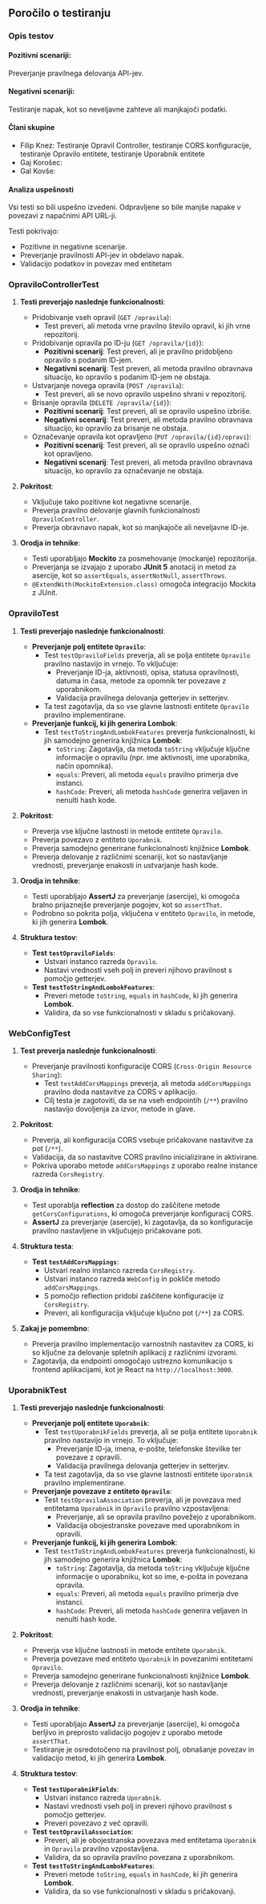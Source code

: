 ## Poročilo o testiranju

### Opis testov

#### Pozitivni scenariji:
Preverjanje pravilnega delovanja API-jev.

#### Negativni scenariji:
Testiranje napak, kot so neveljavne zahteve ali manjkajoči podatki.

#### Člani skupine
- Filip Knez: Testiranje Opravil Controller, testiranje CORS konfiguracije, testiranje Opravilo entitete, testiranje Uporabnik entitete 
- Gaj Korošec:
- Gal Kovše:

#### Analiza uspešnosti
Vsi testi so bili uspešno izvedeni.
Odpravljene so bile manjše napake v povezavi z napačnimi API URL-ji.

Testi pokrivajo:
- Pozitivne in negativne scenarije.
- Preverjanje pravilnosti API-jev in obdelavo napak.
- Validacijo podatkov in povezav med entitetam

### OpraviloControllerTest

1. **Testi preverjajo naslednje funkcionalnosti**:
   - Pridobivanje vseh opravil (`GET /opravila`):
      - Test preveri, ali metoda vrne pravilno število opravil, ki jih vrne repozitorij.
   - Pridobivanje opravila po ID-ju (`GET /opravila/{id}`):
      - **Pozitivni scenarij**: Test preveri, ali je pravilno pridobljeno opravilo s podanim ID-jem.
      - **Negativni scenarij**: Test preveri, ali metoda pravilno obravnava situacijo, ko opravilo s podanim ID-jem ne obstaja.
   - Ustvarjanje novega opravila (`POST /opravila`):
      - Test preveri, ali se novo opravilo uspešno shrani v repozitorij.
   - Brisanje opravila (`DELETE /opravila/{id}`):
      - **Pozitivni scenarij**: Test preveri, ali se opravilo uspešno izbriše.
      - **Negativni scenarij**: Test preveri, ali metoda pravilno obravnava situacijo, ko opravilo za brisanje ne obstaja.
   - Označevanje opravila kot opravljeno (`PUT /opravila/{id}/opravi`):
      - **Pozitivni scenarij**: Test preveri, ali se opravilo uspešno označi kot opravljeno.
      - **Negativni scenarij**: Test preveri, ali metoda pravilno obravnava situacijo, ko opravilo za označevanje ne obstaja.

2. **Pokritost**:
   - Vključuje tako pozitivne kot negativne scenarije.
   - Preverja pravilno delovanje glavnih funkcionalnosti `OpraviloController`.
   - Preverja obravnavo napak, kot so manjkajoče ali neveljavne ID-je.

3. **Orodja in tehnike**:
   - Testi uporabljajo **Mockito** za posmehovanje (mockanje) repozitorija.
   - Preverjanja se izvajajo z uporabo **JUnit 5** anotacij in metod za asercije, kot so `assertEquals`, `assertNotNull`, `assertThrows`.
   - `@ExtendWith(MockitoExtension.class)` omogoča integracijo Mockita z JUnit.

### OpraviloTest

1. **Testi preverjajo naslednje funkcionalnosti**:
   - **Preverjanje polj entitete `Opravilo`**:
      - Test `testOpraviloFields` preverja, ali se polja entitete `Opravilo` pravilno nastavijo in vrnejo. To vključuje:
         - Preverjanje ID-ja, aktivnosti, opisa, statusa opravilnosti, datuma in časa, metode za opomnik ter povezave z uporabnikom.
         - Validacija pravilnega delovanja getterjev in setterjev.
      - Ta test zagotavlja, da so vse glavne lastnosti entitete `Opravilo` pravilno implementirane.
   - **Preverjanje funkcij, ki jih generira Lombok**:
      - Test `testToStringAndLombokFeatures` preverja funkcionalnosti, ki jih samodejno generira knjižnica **Lombok**:
         - `toString`: Zagotavlja, da metoda `toString` vključuje ključne informacije o opravilu (npr. ime aktivnosti, ime uporabnika, način opomnika).
         - `equals`: Preveri, ali metoda `equals` pravilno primerja dve instanci.
         - `hashCode`: Preveri, ali metoda `hashCode` generira veljaven in nenulti hash kode.

2. **Pokritost**:
   - Preverja vse ključne lastnosti in metode entitete `Opravilo`.
   - Preverja povezavo z entiteto `Uporabnik`.
   - Preverja samodejno generirane funkcionalnosti knjižnice **Lombok**.
   - Preverja delovanje z različnimi scenariji, kot so nastavljanje vrednosti, preverjanje enakosti in ustvarjanje hash kode.

3. **Orodja in tehnike**:
   - Testi uporabljajo **AssertJ** za preverjanje (asercije), ki omogoča bralno prijaznejše preverjanje pogojev, kot so `assertThat`.
   - Podrobno so pokrita polja, vključena v entiteto `Opravilo`, in metode, ki jih generira **Lombok**.

4. **Struktura testov**:
   - **Test `testOpraviloFields`**:
      - Ustvari instanco razreda `Opravilo`.
      - Nastavi vrednosti vseh polj in preveri njihovo pravilnost s pomočjo getterjev.
   - **Test `testToStringAndLombokFeatures`**:
      - Preveri metode `toString`, `equals` in `hashCode`, ki jih generira **Lombok**.
      - Validira, da so vse funkcionalnosti v skladu s pričakovanji.

### WebConfigTest

1. **Test preverja naslednje funkcionalnosti**:
   - Preverjanje pravilnosti konfiguracije CORS (`Cross-Origin Resource Sharing`):
      - Test `testAddCorsMappings` preverja, ali metoda `addCorsMappings` pravilno doda nastavitve za CORS v aplikacijo.
      - Cilj testa je zagotoviti, da se na vseh endpointih (`/**`) pravilno nastavijo dovoljenja za izvor, metode in glave.

2. **Pokritost**:
   - Preverja, ali konfiguracija CORS vsebuje pričakovane nastavitve za pot (`/**`).
   - Validacija, da so nastavitve CORS pravilno inicializirane in aktivirane.
   - Pokriva uporabo metode `addCorsMappings` z uporabo realne instance razreda `CorsRegistry`.

3. **Orodja in tehnike**:
   - Test uporablja **reflection** za dostop do zaščitene metode `getCorsConfigurations`, ki omogoča preverjanje konfiguracij CORS.
   - **AssertJ** za preverjanje (asercije), ki zagotavlja, da so konfiguracije pravilno nastavljene in vključujejo pričakovane poti.

4. **Struktura testa**:
   - **Test `testAddCorsMappings`**:
      - Ustvari realno instanco razreda `CorsRegistry`.
      - Ustvari instanco razreda `WebConfig` in pokliče metodo `addCorsMappings`.
      - S pomočjo reflection pridobi zaščitene konfiguracije iz `CorsRegistry`.
      - Preveri, ali konfiguracija vključuje ključno pot (`/**`) za CORS.

5. **Zakaj je pomembno**:
   - Preverja pravilno implementacijo varnostnih nastavitev za CORS, ki so ključne za delovanje spletnih aplikacij z različnimi izvorami.
   - Zagotavlja, da endpointi omogočajo ustrezno komunikacijo s frontend aplikacijami, kot je React na `http://localhost:3000`.

### UporabnikTest

1. **Testi preverjajo naslednje funkcionalnosti**:
    - **Preverjanje polj entitete `Uporabnik`**:
        - Test `testUporabnikFields` preverja, ali se polja entitete `Uporabnik` pravilno nastavijo in vrnejo. To vključuje:
            - Preverjanje ID-ja, imena, e-pošte, telefonske številke ter povezave z opravili.
            - Validacija pravilnega delovanja getterjev in setterjev.
        - Ta test zagotavlja, da so vse glavne lastnosti entitete `Uporabnik` pravilno implementirane.
    - **Preverjanje povezave z entiteto `Opravilo`**:
        - Test `testOpravilaAssociation` preverja, ali je povezava med entitetama `Uporabnik` in `Opravilo` pravilno vzpostavljena:
            - Preverjanje, ali se opravila pravilno povežejo z uporabnikom.
            - Validacija obojestranske povezave med uporabnikom in opravili.
    - **Preverjanje funkcij, ki jih generira Lombok**:
        - Test `testToStringAndLombokFeatures` preverja funkcionalnosti, ki jih samodejno generira knjižnica **Lombok**:
            - `toString`: Zagotavlja, da metoda `toString` vključuje ključne informacije o uporabniku, kot so ime, e-pošta in povezana opravila.
            - `equals`: Preveri, ali metoda `equals` pravilno primerja dve instanci.
            - `hashCode`: Preveri, ali metoda `hashCode` generira veljaven in nenulti hash kode.

2. **Pokritost**:
    - Preverja vse ključne lastnosti in metode entitete `Uporabnik`.
    - Preverja povezave med entiteto `Uporabnik` in povezanimi entitetami `Opravilo`.
    - Preverja samodejno generirane funkcionalnosti knjižnice **Lombok**.
    - Preverja delovanje z različnimi scenariji, kot so nastavljanje vrednosti, preverjanje enakosti in ustvarjanje hash kode.

3. **Orodja in tehnike**:
    - Testi uporabljajo **AssertJ** za preverjanje (asercije), ki omogoča berljivo in preprosto validacijo pogojev z uporabo metode `assertThat`.
    - Testiranje je osredotočeno na pravilnost polj, obnašanje povezav in validacijo metod, ki jih generira **Lombok**.

4. **Struktura testov**:
    - **Test `testUporabnikFields`**:
        - Ustvari instanco razreda `Uporabnik`.
        - Nastavi vrednosti vseh polj in preveri njihovo pravilnost s pomočjo getterjev.
        - Preveri povezavo z več opravili.
    - **Test `testOpravilaAssociation`**:
        - Preveri, ali je obojestranska povezava med entitetama `Uporabnik` in `Opravilo` pravilno vzpostavljena.
        - Validira, da so opravila pravilno povezana z uporabnikom.
    - **Test `testToStringAndLombokFeatures`**:
        - Preveri metode `toString`, `equals` in `hashCode`, ki jih generira **Lombok**.
        - Validira, da so vse funkcionalnosti v skladu s pričakovanji.
